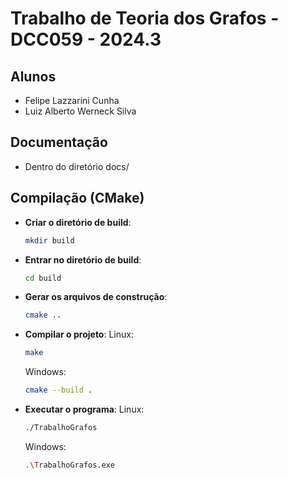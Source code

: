 # Trabalho de Teoria dos Grafos - DCC059 - 2024.3

## Alunos
- Felipe Lazzarini Cunha
- Luiz Alberto Werneck Silva

## Documentação
- Dentro do diretório docs/

## Compilação (CMake)

- **Criar o diretório de build**:
    ```bash
    mkdir build
    ```

- **Entrar no diretório de build**:
    ```bash
    cd build
    ```

- **Gerar os arquivos de construção**:
    ```bash
    cmake ..
    ```

- **Compilar o projeto**:
    Linux:
    ```bash
    make
    ```
    Windows:
    ```bash
    cmake --build .
    ```
- **Executar o programa**:
    Linux:
    ```bash
    ./TrabalhoGrafos
    ```
    Windows:
    ```bash
    .\TrabalhoGrafos.exe
    ```
